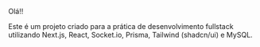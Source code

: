 Olá!! 

Este é um projeto criado para a prática de desenvolvimento fullstack utilizando Next.js, React, Socket.io, Prisma, Tailwind (shadcn/ui) e MySQL.